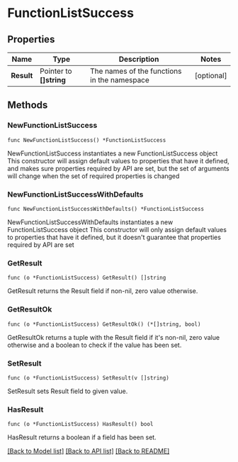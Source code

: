 # FunctionListSuccess

## Properties

Name | Type | Description | Notes
------------ | ------------- | ------------- | -------------
**Result** | Pointer to **[]string** | The names of the functions in the namespace | [optional] 

## Methods

### NewFunctionListSuccess

`func NewFunctionListSuccess() *FunctionListSuccess`

NewFunctionListSuccess instantiates a new FunctionListSuccess object
This constructor will assign default values to properties that have it defined,
and makes sure properties required by API are set, but the set of arguments
will change when the set of required properties is changed

### NewFunctionListSuccessWithDefaults

`func NewFunctionListSuccessWithDefaults() *FunctionListSuccess`

NewFunctionListSuccessWithDefaults instantiates a new FunctionListSuccess object
This constructor will only assign default values to properties that have it defined,
but it doesn't guarantee that properties required by API are set

### GetResult

`func (o *FunctionListSuccess) GetResult() []string`

GetResult returns the Result field if non-nil, zero value otherwise.

### GetResultOk

`func (o *FunctionListSuccess) GetResultOk() (*[]string, bool)`

GetResultOk returns a tuple with the Result field if it's non-nil, zero value otherwise
and a boolean to check if the value has been set.

### SetResult

`func (o *FunctionListSuccess) SetResult(v []string)`

SetResult sets Result field to given value.

### HasResult

`func (o *FunctionListSuccess) HasResult() bool`

HasResult returns a boolean if a field has been set.


[[Back to Model list]](../README.md#documentation-for-models) [[Back to API list]](../README.md#documentation-for-api-endpoints) [[Back to README]](../README.md)


